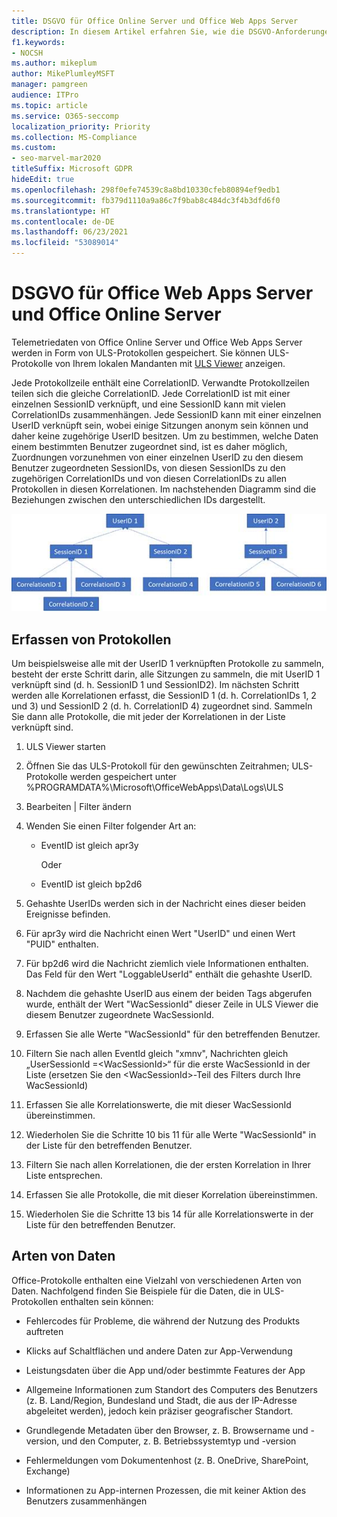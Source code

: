 ```yaml
---
title: DSGVO für Office Online Server und Office Web Apps Server
description: In diesem Artikel erfahren Sie, wie die DSGVO-Anforderungen für Office Online Server und Office Web Apps Server behandelt werden.
f1.keywords:
- NOCSH
ms.author: mikeplum
author: MikePlumleyMSFT
manager: pamgreen
audience: ITPro
ms.topic: article
ms.service: O365-seccomp
localization_priority: Priority
ms.collection: MS-Compliance
ms.custom:
- seo-marvel-mar2020
titleSuffix: Microsoft GDPR
hideEdit: true
ms.openlocfilehash: 298f0efe74539c8a8bd10330cfeb80894ef9edb1
ms.sourcegitcommit: fb379d1110a9a86c7f9bab8c484dc3f4b3dfd6f0
ms.translationtype: HT
ms.contentlocale: de-DE
ms.lasthandoff: 06/23/2021
ms.locfileid: "53089014"
---
```

# <a name="gdpr-for-office-web-apps-server-and-office-online-server"></a>DSGVO für Office Web Apps Server und Office Online Server

Telemetriedaten von Office Online Server und Office Web Apps Server werden in Form von ULS-Protokollen gespeichert. Sie können ULS-Protokolle von Ihrem lokalen Mandanten mit [ULS Viewer](https://www.microsoft.com/download/details.aspx?id=44020) anzeigen.

Jede Protokollzeile enthält eine CorrelationID. Verwandte Protokollzeilen teilen sich die gleiche CorrelationID. Jede CorrelationID ist mit einer einzelnen SessionID verknüpft, und eine SessionID kann mit vielen CorrelationIDs zusammenhängen. Jede SessionID kann mit einer einzelnen UserID verknüpft sein, wobei einige Sitzungen anonym sein können und daher keine zugehörige UserID besitzen. Um zu bestimmen, welche Daten einem bestimmten Benutzer zugeordnet sind, ist es daher möglich, Zuordnungen vorzunehmen von einer einzelnen UserID zu den diesem Benutzer zugeordneten SessionIDs, von diesen SessionIDs zu den zugehörigen CorrelationIDs und von diesen CorrelationIDs zu allen Protokollen in diesen Korrelationen. Im nachstehenden Diagramm sind die Beziehungen zwischen den unterschiedlichen IDs dargestellt.

![Flussdiagramm, in dem die Beziehung zwischen SessionIDs und CorrelationIds dargestellt wird](../media/gdpr-for-office-online-server-image1.jpg)

## <a name="gathering-logs"></a>Erfassen von Protokollen

Um beispielsweise alle mit der UserID 1 verknüpften Protokolle zu sammeln, besteht der erste Schritt darin, alle Sitzungen zu sammeln, die mit UserID 1 verknüpft sind (d. h. SessionID 1 und SessionID2). Im nächsten Schritt werden alle Korrelationen erfasst, die SessionID 1 (d. h. CorrelationIDs 1, 2 und 3) und SessionID 2 (d. h. CorrelationID 4) zugeordnet sind. Sammeln Sie dann alle Protokolle, die mit jeder der Korrelationen in der Liste verknüpft sind.

1. ULS Viewer starten

2. Öffnen Sie das ULS-Protokoll für den gewünschten Zeitrahmen; ULS-Protokolle werden gespeichert unter %PROGRAMDATA%\\Microsoft\\OfficeWebApps\\Data\\Logs\\ULS

3. Bearbeiten | Filter ändern

4. Wenden Sie einen Filter folgender Art an:

    - EventID ist gleich apr3y

      Oder

    - EventID ist gleich bp2d6

5. Gehashte UserIDs werden sich in der Nachricht eines dieser beiden Ereignisse befinden.

6. Für apr3y wird die Nachricht einen Wert "UserID" und einen Wert "PUID" enthalten.

7. Für bp2d6 wird die Nachricht ziemlich viele Informationen enthalten. Das Feld für den Wert "LoggableUserId" enthält die gehashte UserID.

8. Nachdem die gehashte UserID aus einem der beiden Tags abgerufen wurde, enthält der Wert "WacSessionId" dieser Zeile in ULS Viewer die diesem Benutzer zugeordnete WacSessionId.

9. Erfassen Sie alle Werte "WacSessionId" für den betreffenden Benutzer.

10. Filtern Sie nach allen EventId gleich "xmnv", Nachrichten gleich „UserSessionId =\<WacSessionId\>“ für die erste WacSessionId in der Liste (ersetzen Sie den \<WacSessionId\>-Teil des Filters durch Ihre WacSessionId)

11. Erfassen Sie alle Korrelationswerte, die mit dieser WacSessionId übereinstimmen.

12. Wiederholen Sie die Schritte 10 bis 11 für alle Werte "WacSessionId" in der Liste für den betreffenden Benutzer.

13. Filtern Sie nach allen Korrelationen, die der ersten Korrelation in Ihrer Liste entsprechen.

14. Erfassen Sie alle Protokolle, die mit dieser Korrelation übereinstimmen.

15. Wiederholen Sie die Schritte 13 bis 14 für alle Korrelationswerte in der Liste für den betreffenden Benutzer.

## <a name="types-of-data"></a>Arten von Daten

Office-Protokolle enthalten eine Vielzahl von verschiedenen Arten von Daten. Nachfolgend finden Sie Beispiele für die Daten, die in ULS-Protokollen enthalten sein können:

- Fehlercodes für Probleme, die während der Nutzung des Produkts auftreten

- Klicks auf Schaltflächen und andere Daten zur App-Verwendung

- Leistungsdaten über die App und/oder bestimmte Features der App

- Allgemeine Informationen zum Standort des Computers des Benutzers (z. B. Land/Region, Bundesland und Stadt, die aus der IP-Adresse abgeleitet werden), jedoch kein präziser geografischer Standort.

- Grundlegende Metadaten über den Browser, z. B. Browsername und -version, und den Computer, z. B. Betriebssystemtyp und -version

- Fehlermeldungen vom Dokumentenhost (z. B. OneDrive, SharePoint, Exchange)

- Informationen zu App-internen Prozessen, die mit keiner Aktion des Benutzers zusammenhängen
